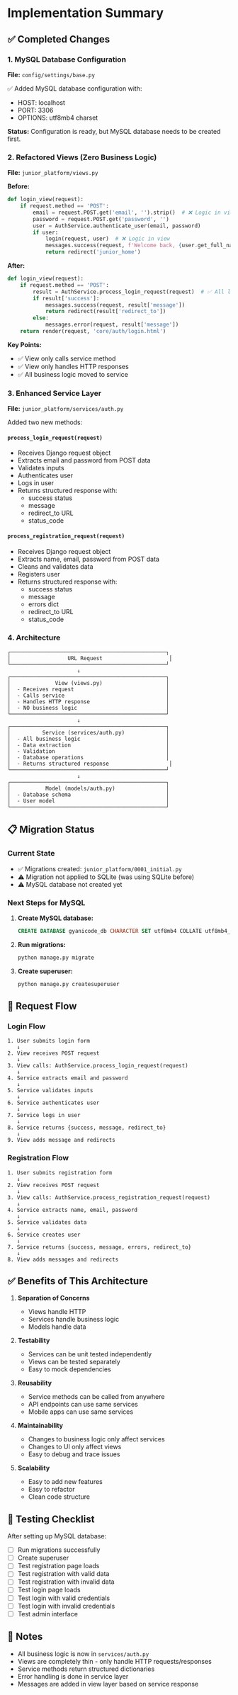 # Implementation Summary

## ✅ Completed Changes

### 1. MySQL Database Configuration
**File:** `config/settings/base.py`

✅ Added MySQL database configuration with:
- HOST: localhost
- PORT: 3306
- OPTIONS: utf8mb4 charset

**Status:** Configuration is ready, but MySQL database needs to be created first.

### 2. Refactored Views (Zero Business Logic)
**File:** `junior_platform/views.py`

**Before:**
```python
def login_view(request):
    if request.method == 'POST':
        email = request.POST.get('email', '').strip()  # ❌ Logic in view
        password = request.POST.get('password', '')
        user = AuthService.authenticate_user(email, password)
        if user:
            login(request, user)  # ❌ Logic in view
            messages.success(request, f'Welcome back, {user.get_full_name()}!')
            return redirect('junior_home')
```

**After:**
```python
def login_view(request):
    if request.method == 'POST':
        result = AuthService.process_login_request(request)  # ✅ All logic in service
        if result['success']:
            messages.success(request, result['message'])
            return redirect(result['redirect_to'])
        else:
            messages.error(request, result['message'])
    return render(request, 'core/auth/login.html')
```

**Key Points:**
- ✅ View only calls service method
- ✅ View only handles HTTP responses
- ✅ All business logic moved to service

### 3. Enhanced Service Layer
**File:** `junior_platform/services/auth.py`

Added two new methods:

#### `process_login_request(request)`
- Receives Django request object
- Extracts email and password from POST data
- Validates inputs
- Authenticates user
- Logs in user
- Returns structured response with:
  - success status
  - message
  - redirect_to URL
  - status_code

#### `process_registration_request(request)`
- Receives Django request object
- Extracts name, email, password from POST data
- Cleans and validates data
- Registers user
- Returns structured response with:
  - success status
  - message
  - errors dict
  - redirect_to URL
  - status_code

### 4. Architecture

```
┌─────────────────────────────────────────────────┐
│                  URL Request                     │
└─────────────────────────────────────────────────┘
                      ↓
┌─────────────────────────────────────────────────┐
│              View (views.py)                    │
│  - Receives request                             │
│  - Calls service                                │
│  - Handles HTTP response                        │
│  - NO business logic                            │
└─────────────────────────────────────────────────┘
                      ↓
┌─────────────────────────────────────────────────┐
│          Service (services/auth.py)             │
│  - All business logic                           │
│  - Data extraction                              │
│  - Validation                                   │
│  - Database operations                          │
│  - Returns structured response                   │
└─────────────────────────────────────────────────┘
                      ↓
┌─────────────────────────────────────────────────┐
│           Model (models/auth.py)                │
│  - Database schema                              │
│  - User model                                   │
└─────────────────────────────────────────────────┘
```

## 📋 Migration Status

### Current State
- ✅ Migrations created: `junior_platform/0001_initial.py`
- ⚠️ Migration not applied to SQLite (was using SQLite before)
- ⚠️ MySQL database not created yet

### Next Steps for MySQL

1. **Create MySQL database:**
   ```sql
   CREATE DATABASE gyanicode_db CHARACTER SET utf8mb4 COLLATE utf8mb4_unicode_ci;
   ```

2. **Run migrations:**
   ```bash
   python manage.py migrate
   ```

3. **Create superuser:**
   ```bash
   python manage.py createsuperuser
   ```

## 🔄 Request Flow

### Login Flow
```
1. User submits login form
   ↓
2. View receives POST request
   ↓
3. View calls: AuthService.process_login_request(request)
   ↓
4. Service extracts email and password
   ↓
5. Service validates inputs
   ↓
6. Service authenticates user
   ↓
7. Service logs in user
   ↓
8. Service returns {success, message, redirect_to}
   ↓
9. View adds message and redirects
```

### Registration Flow
```
1. User submits registration form
   ↓
2. View receives POST request
   ↓
3. View calls: AuthService.process_registration_request(request)
   ↓
4. Service extracts name, email, password
   ↓
5. Service validates data
   ↓
6. Service creates user
   ↓
7. Service returns {success, message, errors, redirect_to}
   ↓
8. View adds messages and redirects
```

## ✅ Benefits of This Architecture

1. **Separation of Concerns**
   - Views handle HTTP
   - Services handle business logic
   - Models handle data

2. **Testability**
   - Services can be unit tested independently
   - Views can be tested separately
   - Easy to mock dependencies

3. **Reusability**
   - Service methods can be called from anywhere
   - API endpoints can use same services
   - Mobile apps can use same services

4. **Maintainability**
   - Changes to business logic only affect services
   - Changes to UI only affect views
   - Easy to debug and trace issues

5. **Scalability**
   - Easy to add new features
   - Easy to refactor
   - Clean code structure

## 🧪 Testing Checklist

After setting up MySQL database:

- [ ] Run migrations successfully
- [ ] Create superuser
- [ ] Test registration page loads
- [ ] Test registration with valid data
- [ ] Test registration with invalid data
- [ ] Test login page loads
- [ ] Test login with valid credentials
- [ ] Test login with invalid credentials
- [ ] Test admin interface

## 📝 Notes

- All business logic is now in `services/auth.py`
- Views are completely thin - only handle HTTP requests/responses
- Service methods return structured dictionaries
- Error handling is done in service layer
- Messages are added in view layer based on service response


